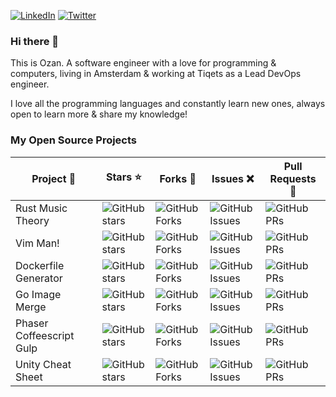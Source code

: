 
[![LinkedIn](https://img.shields.io/static/v1?label=LinkedIn&message=%20&color=0e76a8&logo=LinkedIn&style=flat-square&logoColor=white)](https://www.linkedin.com/in/ozankasikci)
[![Twitter](https://img.shields.io/static/v1?label=Twitter&message=%20&color=1DA1F2&logo=Twitter&style=flat-square&logoColor=white)](https://twitter.com/ozankasikci)

### Hi there 👋
This is Ozan. A software engineer with a love for programming & computers, living in Amsterdam & working at Tiqets as a Lead DevOps engineer.

 I love all the programming languages and constantly learn new ones, always open to learn more & share my knowledge!

<h3>My Open Source Projects</h3>


| Project  🚧 | Stars :star: | Forks 🍴 | Issues ❌ | Pull Requests 🌿 |
|---------|-------|-------|--------|---------------|
| Rust Music Theory | ![GitHub stars](https://img.shields.io/github/stars/ozankasikci/rust-music-theory?style=for-the-badge) | ![GitHub Forks](https://img.shields.io/github/forks/ozankasikci/rust-music-theory?style=for-the-badge) | ![GitHub Issues](https://img.shields.io/github/issues/ozankasikci/rust-music-theory?style=for-the-badge) | ![GitHub PRs](https://img.shields.io/github/issues-pr/ozankasikci/rust-music-theory?style=for-the-badge) |
| Vim Man! | ![GitHub stars](https://img.shields.io/github/stars/ozankasikci/vim-man?style=for-the-badge) | ![GitHub Forks](https://img.shields.io/github/forks/ozankasikci/vim-man?style=for-the-badge) | ![GitHub Issues](https://img.shields.io/github/issues/ozankasikci/vim-man?style=for-the-badge) | ![GitHub PRs](https://img.shields.io/github/issues-pr/ozankasikci/vim-man?style=for-the-badge) |
| Dockerfile Generator | ![GitHub stars](https://img.shields.io/github/stars/ozankasikci/dockerfile-generator?style=for-the-badge) | ![GitHub Forks](https://img.shields.io/github/forks/ozankasikci/dockerfile-generator?style=for-the-badge) | ![GitHub Issues](https://img.shields.io/github/issues/ozankasikci/dockerfile-generator?style=for-the-badge) | ![GitHub PRs](https://img.shields.io/github/issues-pr/ozankasikci/dockerfile-generator?style=for-the-badge) |
| Go Image Merge | ![GitHub stars](https://img.shields.io/github/stars/ozankasikci/go-image-merge?style=for-the-badge) | ![GitHub Forks](https://img.shields.io/github/forks/ozankasikci/go-image-merge?style=for-the-badge) | ![GitHub Issues](https://img.shields.io/github/issues/ozankasikci/go-image-merge?style=for-the-badge) | ![GitHub PRs](https://img.shields.io/github/issues-pr/ozankasikci/go-image-merge?style=for-the-badge) |
| Phaser Coffeescript Gulp | ![GitHub stars](https://img.shields.io/github/stars/ozankasikci/generator-phaser-coffeescript-gulp?style=for-the-badge) | ![GitHub Forks](https://img.shields.io/github/forks/ozankasikci/generator-phaser-coffeescript-gulp?style=for-the-badge) | ![GitHub Issues](https://img.shields.io/github/issues/ozankasikci/generator-phaser-coffeescript-gulp?style=for-the-badge) | ![GitHub PRs](https://img.shields.io/github/issues-pr/ozankasikci/generator-phaser-coffeescript-gulp?style=for-the-badge) |
| Unity Cheat Sheet | ![GitHub stars](https://img.shields.io/github/stars/ozankasikci/unity-cheat-sheet?style=for-the-badge) | ![GitHub Forks](https://img.shields.io/github/forks/ozankasikci/unity-cheat-sheet?style=for-the-badge) | ![GitHub Issues](https://img.shields.io/github/issues/ozankasikci/unity-cheat-sheet?style=for-the-badge) | ![GitHub PRs](https://img.shields.io/github/issues-pr/ozankasikci/unity-cheat-sheet?style=for-the-badge) |


<!--
**ozankasikci/ozankasikci** is a ✨ _special_ ✨ repository because its `README.md` (this file) appears on your GitHub profile.

Here are some ideas to get you started:

- 🔭 I’m currently working on ...
- 🌱 I’m currently learning ...
- 👯 I’m looking to collaborate on ...
- 🤔 I’m looking for help with ...
- 💬 Ask me about ...
- 📫 How to reach me: ...
- 😄 Pronouns: ...
- ⚡ Fun fact: ...
-->
